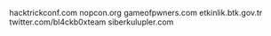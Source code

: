 hacktrickconf.com
nopcon.org
gameofpwners.com
etkinlik.btk.gov.tr
twitter.com/bl4ckb0xteam
siberkulupler.com
